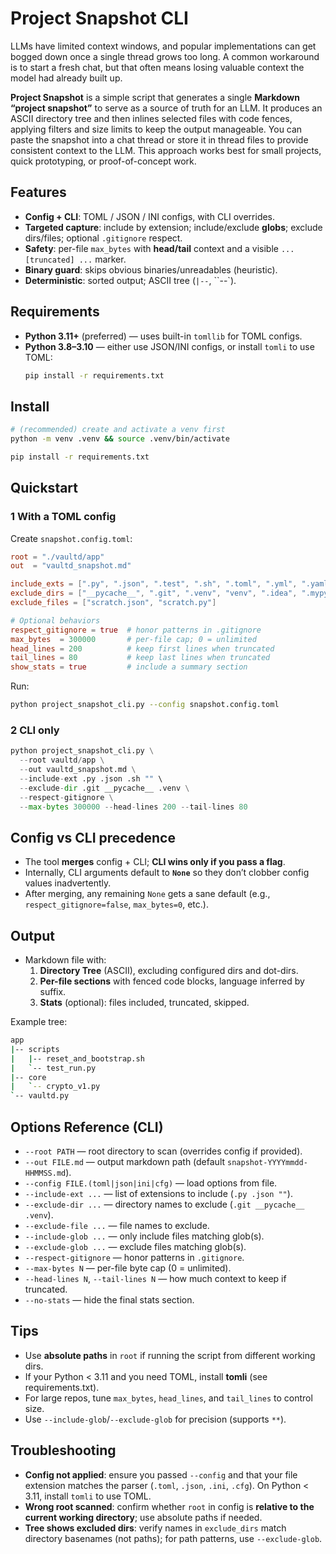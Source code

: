 # Project Snapshot CLI
LLMs have limited context windows, and popular implementations can get bogged down once a single thread grows too long. A common workaround is to start a fresh chat, but that often means losing valuable context the model had already built up.

**Project Snapshot** is a simple script that generates a single **Markdown “project snapshot”** to serve as a source of truth for an LLM. It produces an ASCII directory tree and then inlines selected files with code fences, applying filters and size limits to keep the output manageable. You can paste the snapshot into a chat thread or store it in thread files to provide consistent context to the LLM. This approach works best for small projects, quick prototyping, or proof-of-concept work.

## Features
- **Config + CLI**: TOML / JSON / INI configs, with CLI overrides.
- **Targeted capture**: include by extension; include/exclude **globs**; exclude dirs/files; optional `.gitignore` respect.
- **Safety**: per-file `max_bytes` with **head/tail** context and a visible `... [truncated] ...` marker.
- **Binary guard**: skips obvious binaries/unreadables (heuristic).
- **Deterministic**: sorted output; ASCII tree (`|--`, ``--`).

## Requirements
- **Python 3.11+** (preferred) — uses built-in `tomllib` for TOML configs.
- **Python 3.8–3.10** — either use JSON/INI configs, or install `tomli` to use TOML:
  ```bash
  pip install -r requirements.txt

## Install

```bash
# (recommended) create and activate a venv first
python -m venv .venv && source .venv/bin/activate

pip install -r requirements.txt

```

## Quickstart

### 1 With a TOML config

Create `snapshot.config.toml`:

```toml
root = "./vaultd/app"
out  = "vaultd_snapshot.md"

include_exts = [".py", ".json", ".test", ".sh", ".toml", ".yml", ".yaml", ".cfg", ".ini", ".html", ""]
exclude_dirs = ["__pycache__", ".git", ".venv", "venv", ".idea", ".mypy_cache", "data", "bu", "bootstrap", "out", "config", ".ipynb_checkpoints", "assets", ".pytest_cache"]
exclude_files = ["scratch.json", "scratch.py"]

# Optional behaviors
respect_gitignore = true  # honor patterns in .gitignore
max_bytes  = 300000       # per-file cap; 0 = unlimited
head_lines = 200          # keep first lines when truncated
tail_lines = 80           # keep last lines when truncated
show_stats = true         # include a summary section

```

Run:
```bash
python project_snapshot_cli.py --config snapshot.config.toml
```

### 2 CLI only

```python
python project_snapshot_cli.py \
  --root vaultd/app \
  --out vaultd_snapshot.md \
  --include-ext .py .json .sh "" \
  --exclude-dir .git __pycache__ .venv \
  --respect-gitignore \
  --max-bytes 300000 --head-lines 200 --tail-lines 80

```

## Config vs CLI precedence

- The tool **merges** config + CLI; **CLI wins only if you pass a flag**.
- Internally, CLI arguments default to **`None`** so they don’t clobber config values inadvertently.
- After merging, any remaining `None` gets a sane default (e.g., `respect_gitignore=false`, `max_bytes=0`, etc.).
    

## Output
- Markdown file with:
    1.  **Directory Tree** (ASCII), excluding configured dirs and dot-dirs.
    2.  **Per-file sections** with fenced code blocks, language inferred by suffix.
    3.  **Stats** (optional): files included, truncated, skipped.
        
Example tree:

```bash
app
|-- scripts
|   |-- reset_and_bootstrap.sh
|   `-- test_run.py
|-- core
|   `-- crypto_v1.py
`-- vaultd.py

```

## Options Reference (CLI)

- `--root PATH` — root directory to scan (overrides config if provided).
- `--out FILE.md` — output markdown path (default `snapshot-YYYYmmdd-HHMMSS.md`).
- `--config FILE.(toml|json|ini|cfg)` — load options from file.
- `--include-ext ...` — list of extensions to include (`.py .json ""`).
- `--exclude-dir ...` — directory names to exclude (`.git __pycache__ .venv`).
- `--exclude-file ...` — file names to exclude.
- `--include-glob ...` — only include files matching glob(s).
- `--exclude-glob ...` — exclude files matching glob(s).
- `--respect-gitignore` — honor patterns in `.gitignore`.
- `--max-bytes N` — per-file byte cap (0 = unlimited).
- `--head-lines N`, `--tail-lines N` — how much context to keep if truncated.
- `--no-stats` — hide the final stats section.
    

## Tips
- Use **absolute paths** in `root` if running the script from different working dirs.
- If your Python < 3.11 and you need TOML, install **tomli** (see requirements.txt).
- For large repos, tune `max_bytes`, `head_lines`, and `tail_lines` to control size.
- Use `--include-glob`/`--exclude-glob` for precision (supports `**`).
    

## Troubleshooting

- **Config not applied**: ensure you passed `--config` and that your file extension matches the parser (`.toml`, `.json`, `.ini`, `.cfg`). On Python < 3.11, install `tomli` to use TOML.
- **Wrong root scanned**: confirm whether `root` in config is **relative to the current working directory**; use absolute paths if needed.
- **Tree shows excluded dirs**: verify names in `exclude_dirs` match directory basenames (not paths); for path patterns, use `--exclude-glob`.